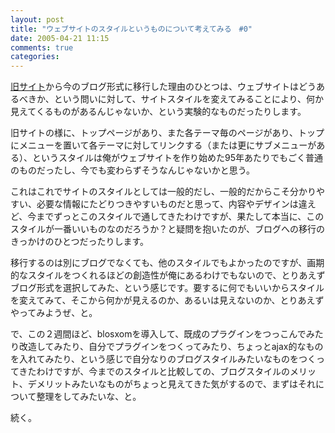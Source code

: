 ```yaml
---
layout: post
title: "ウェブサイトのスタイルというものについて考えてみる　#0"
date: 2005-04-21 11:15
comments: true
categories: 
---
```

<p class="entryBody">
<a href="/index.xhtml" target="_blank">旧サイト</a>から今のブログ形式に移行した理由のひとつは、ウェブサイトはどうあるべきか、という問いに対して、サイトスタイルを変えてみることにより、何か見えてくるものがあるんじゃないか、という実験的なものだったりします。
</p>

<p class="entryBody">
旧サイトの様に、トップページがあり、また各テーマ毎のページがあり、トップにメニューを置いて各テーマに対してリンクする（または更にサブメニューがある）、というスタイルは俺がウェブサイトを作り始めた95年あたりでもごく普通のものだったし、今でも変わらずそうなんじゃないかと思う。
</p>

<p class="entryBody">
これはこれでサイトのスタイルとしては一般的だし、一般的だからこそ分かりやすい、必要な情報にたどりつきやすいものだと思って、内容やデザインは違えど、今までずっとこのスタイルで通してきたわけですが、果たして本当に、このスタイルが一番いいものなのだろうか？と疑問を抱いたのが、ブログへの移行のきっかけのひとつだったりします。
</p>

<p class="entryBody">
移行するのは別にブログでなくても、他のスタイルでもよかったのですが、画期的なスタイルをつくれるほどの創造性が俺にあるわけでもないので、とりあえずブログ形式を選択してみた、という感じです。要するに何でもいいからスタイルを変えてみて、そこから何かが見えるのか、あるいは見えないのか、とりあえずやってみようぜ、と。
</p>

<p class="entryBody">
で、この２週間ほど、blosxomを導入して、既成のプラグインをつっこんでみたり改造してみたり、自分でプラグインをつくってみたり、ちょっとajax的なものを入れてみたり、という感じで自分なりのブログスタイルみたいなものをつくってきたわけですが、今までのスタイルと比較しての、ブログスタイルのメリット、デメリットみたいなものがちょっと見えてきた気がするので、まずはそれについて整理をしてみたいな、と。
</p>

<p class="entryBody">
続く。
</p>